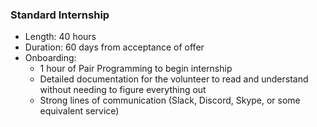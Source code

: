 ### Standard Internship

 * Length: 40 hours
 * Duration: 60 days from acceptance of offer
 * Onboarding:
   * 1 hour of Pair Programming to begin internship
   * Detailed documentation for the volunteer to read and understand without needing to figure everything out
   * Strong lines of communication (Slack, Discord, Skype, or some equivalent service)
